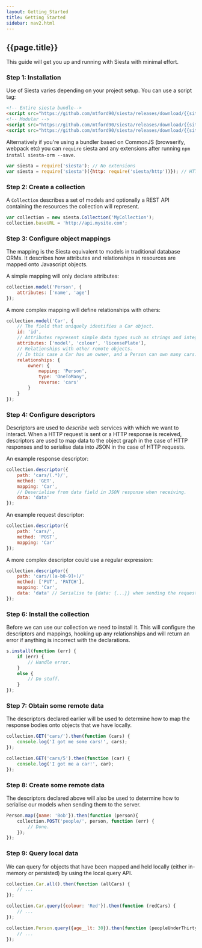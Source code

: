 ```yaml
---
layout: Getting_Started
title: Getting Started
sidebar: nav2.html
---
```


## {{page.title}}

This guide will get you up and running with Siesta with minimal effort.

### Step 1: Installation

Use of Siesta varies depending on your project setup. You can use a script tag:

```html
<!-- Entire siesta bundle-->
<script src="https://github.com/mtford90/siesta/releases/download/{{site.version}}/siesta.bundle.min.js"></script>
<!-- Modular -->
<script src="https://github.com/mtford90/siesta/releases/download/{{site.version}}/siesta.core.min.js"></script>
<script src="https://github.com/mtford90/siesta/releases/download/{{site.version}}/siesta.http.min.js"></script>
```

Alternatively if you're using a bundler based on CommonJS (browserify, webpack etc) you can `require` siesta and any extensions after running `npm install siesta-orm --save`.

```js
var siesta = require('siesta'); // No extensions
var siesta = require('siesta')({http: require('siesta/http'))}); // HTTP extension
```

### Step 2: Create a collection

A `Collection` describes a set of models and optionally a REST API containing the resources the collection will represent.

```javascript
var collection = new siesta.Collection('MyCollection');
collection.baseURL = 'http://api.mysite.com';
```

### Step 3: Configure object mappings

The mapping is the Siesta equivalent to models in traditional database ORMs. It describes how attributes and relationships in resources are mapped onto Javascript objects.

A simple mapping will only declare attributes:

```javascript
collection.model('Person', {
    attributes: ['name', 'age']
});
```

A more complex mapping will define relationships with others:

```javascript
collection.model('Car', {
    // The field that uniquely identifies a Car object.
    id: 'id',
    // Attributes represent simple data types such as strings and integers.
    attributes: ['model', 'colour', 'licensePlate'],
    // Relationships with other remote objects. 
    // In this case a Car has an owner, and a Person can own many cars.
    relationships: {
        owner: {
            mapping: 'Person',
            type: 'OneToMany',
            reverse: 'cars' 
        }
    }
});
```

### Step 4: Configure descriptors

Descriptors are used to *describe* web services with which we want to interact. When a HTTP request is sent or a HTTP response is received, descriptors are used to map data to the object graph in the case of HTTP responses and to serialise data into JSON in the case of HTTP requests.

An example response descriptor:

```javascript
collection.descriptor({
    path: 'cars/(.*)/',
    method: 'GET', 
    mapping: 'Car',
    // Deserialise from data field in JSON response when receiving.
    data: 'data' 
});
```

An example request descriptor:

```javascript
collection.descriptor({
    path: 'cars/',
    method: 'POST',
    mapping: 'Car'
});
```

A more complex descriptor could use a regular expression:

```javascript
collection.descriptor({
    path: 'cars/([a-b0-9]+)/'
    method: ['PUT', 'PATCH'],
    mapping: 'Car',
    data: 'data' // Serialise to {data: {...}} when sending the request.
});
```

### Step 6: Install the collection

Before we can use our collection we need to install it. This will configure the descriptors and mappings, hooking up any relationships and will return an error if anything is incorrect with the declarations.

```javascript
s.install(function (err) {
    if (err) { 
        // Handle error.
    }
    else {
        // Do stuff.
    }
});
```

### Step 7: Obtain some remote data

The descriptors declared earlier will be used to determine how to map the response bodies onto objects that we have locally.

```javascript
collection.GET('cars/').then(function (cars) {
    console.log('I got me some cars!', cars);
});

collection.GET('cars/5').then(function (car) {
    console.log('I got me a car!', car);
});
```

### Step 8: Create some remote data

The descriptors declared above will also be used to determine how to serialise our models when sending them to the server.

```javascript
Person.map({name: 'Bob'}).then(function (person){
    collection.POST('people/', person, function (err) {
        // Done.
    });
});
```

### Step 9: Query local data

We can query for objects that have been mapped and held locally (either in-memory or persisted) by using the local query API.

```js
collection.Car.all().then(function (allCars) {
    // ...
});

collection.Car.query({colour: 'Red'}).then(function (redCars) {
    // ...
});

collection.Person.query({age__lt: 30}).then(function (peopleUnderThirty) {
    // ...
});
```